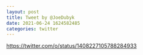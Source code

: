 ```yaml
--- 
layout: post 
title: Tweet by @JoeDubyk 
date: 2021-06-24 1624582485 
categories: twitter 
--- 
```

https://twitter.com/o/status/1408227105788284933